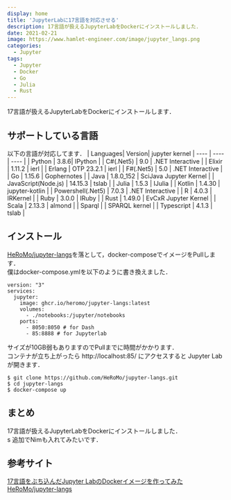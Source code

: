 ```yaml
---
display: home
title: 'JupyterLabに17言語を対応させる'
description: 17言語が扱えるJupyterLabをDockerにインストールしました．
date: 2021-02-21
image: https://www.hamlet-engineer.com/image/jupyter_langs.png
categories: 
  - Jupyter
tags:
  - Jupyter
  - Docker
  - Go
  - Julia
  - Rust
---
```

17言語が扱えるJupyterLabをDockerにインストールします．
<!-- more -->

## サポートしている言語
以下の言語が対応してます．
 | Languages| Version| jupyter kernel
 | ---- | ---- | ---- |
 | Python | 3.8.6| IPython |
 | C#(.Net5) | 9.0 | .NET Interactive |
 | Elixir | 1.11.2 | ierl | 
 | Erlang | OTP 23.2.1 | ierl | 
 | F#(.Net5) | 5.0 | .NET Interactive | 
 | Go | 1.15.6 | Gophernotes | 
 | Java | 1.8.0_152 | SciJava Jupyter Kernel | 
 | JavaScript(Node.js) | 14.15.3 | tslab | 
 | Julia | 1.5.3 | IJulia | 
 | Kotlin | 1.4.30 | jupyter-kotlin | 
 | Powershell(.Net5) | 7.0.3 | .NET Interactive | 
 | R | 4.0.3 | IRKernel | 
 | Ruby | 3.0.0 | IRuby | 
 | Rust | 1.49.0 | EvCxR Jupyter Kernel | 
 | Scala | 2.13.3 | almond | 
 | Sparql  |  | SPARQL kernel | 
 | Typescript | 4.1.3 | tslab | 

## インストール
[HeRoMo/jupyter-langs](https://github.com/HeRoMo/jupyter-langs)を落として，docker-composeでイメージをPullします．<br>
僕はdocker-compose.ymlを以下のように書き換えました．
```
version: "3"
services:
  jupyter:
    image: ghcr.io/heromo/jupyter-langs:latest
    volumes:
      - ./notebooks:/jupyter/notebooks
    ports:
      - 8050:8050 # for Dash
      - 85:8888 # for Jupyterlab
```

サイズが10GB弱もありますのでPullまでに時間がかかります．<br>
コンテナが立ち上がったら http://localhost:85/ にアクセスすると Jupyter Lab が開きます．<br>
```
$ git clone https://github.com/HeRoMo/jupyter-langs.git
$ cd jupyter-langs
$ docker-compose up
```

## まとめ
17言語が扱えるJupyterLabをDockerにインストールしました．<br>s
追加でNimも入れてみたいです．

## 参考サイト
[17言語をぶち込んだJupyter LabのDockerイメージを作ってみた](https://qiita.com/HeRo/items/61e7f45a5dbb5fd0e4a7)<br>
[HeRoMo/jupyter-langs](https://github.com/HeRoMo/jupyter-langs)
